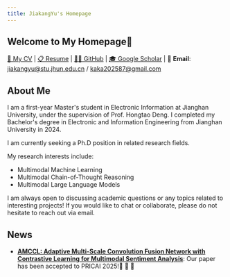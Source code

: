 ```yaml
---
title: JiakangYu's Homepage
---
```


## Welcome to My Homepage🚀
[📄 My CV](./CV.pdf) | [📋 Resume](./resume.pdf) | [👨‍💻 GitHub](https://github.com/kaka-yjk) | [🎓 Google Scholar](https://scholar.google.com/citations?user=FpbncKYAAAAJ&hl=en) | 📧 **Email**: [jiakangyu@stu.jhun.edu.cn](mailto:jiakangyu@stu.jhun.edu.cn) / [kaka202587@gmail.com](mailto:kaka202587@gmail.com)

## About Me
I am a first-year Master's student in Electronic Information at Jianghan University, under the supervision of Prof. Hongtao Deng. I completed my Bachelor's degree in Electronic and Information Engineering from Jianghan University in 2024.

I am currently seeking a Ph.D position in related research fields.

My research interests include:
* Multimodal Machine Learning
* Multimodal Chain-of-Thought Reasoning
* Multimodal Large Language Models

I am always open to discussing academic questions or any topics related to interesting projects! If you would like to chat or collaborate, please do not hesitate to reach out via email.

## News

* **[AMCCL: Adaptive Multi-Scale Convolution Fusion Network with Contrastive Learning for Multimodal Sentiment Analysis](https://github.com/kaka-yjk/amccl)**: Our paper has been accepted to PRICAI 2025!🚀 🚀 🚀
